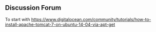 Discussion Forum
----------------

To start with   https://www.digitalocean.com/community/tutorials/how-to-install-apache-tomcat-7-on-ubuntu-14-04-via-apt-get